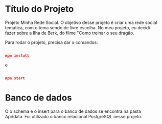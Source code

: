 # Título do Projeto

Projeto Minha Rede Social. O objetivo desse projeto é criar uma rede social temática, com o tema sendo de livre escolha.
No meu projeto, eu decidi fazer sobre a Ilha de Berk, do filme "Como treinar o seu dragão.

Para rodar o projeto, precisa dar o comandos:

```json

npm install

```

e

```json

npm start

```

# Banco de dados

O o schema e o insert para o banco de dados se encontra na pasta Api/data. Foi utilizado o banco relacional PostgreSQL nesse projeto.
